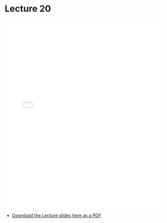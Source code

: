 # Lecture 20

<div>
<iframe src="../../103_lec20.pdf" width="100%" height="600px" frameBorder="0"> </iframe>
</div>

- [Download the Lecture slides here as a PDF](../../103_lec20.pdf)